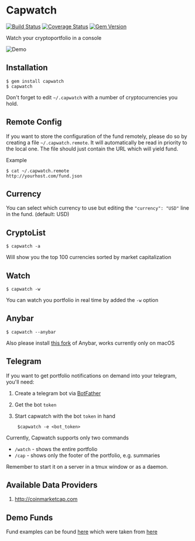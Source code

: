 # Capwatch

[![Build Status](https://travis-ci.org/bugaiov/capwatch.svg?branch=master)](https://travis-ci.org/bugaiov/capwatch)
[![Coverage Status](https://coveralls.io/repos/github/bugaiov/capwatch/badge.svg)](https://coveralls.io/github/bugaiov/capwatch)
[![Gem Version](https://badge.fury.io/rb/capwatch.svg)](https://badge.fury.io/rb/capwatch)

Watch your cryptoportfolio in a console

![Demo](http://i.imgur.com/wPZ9Rfe.png)

## Installation

    $ gem install capwatch
    $ capwatch

Don't forget to edit `~/.capwatch` with a number of cryptocurrencies you hold.

## Remote Config

If you want to store the configuration of the fund remotely, please do so by creating a file `~/.capwatch.remote`.
It will automatically be read in priority to the local one. The file should just contain the URL which will yield fund.

Example

    $ cat ~/.capwatch.remote
    http://yourhost.com/fund.json

## Currency

You can select which currency to use but editing the `"currency": "USD"` line in the fund. (default: USD)

## CryptoList

    $ capwatch -a

Will show you the top 100 currencies sorted by market capitalization


## Watch

    $ capwatch -w

You can watch you portfolio in real time by added the `-w` option


## Anybar

    $ capwatch --anybar

Also please install [this fork](https://github.com/sfsam/AnyBar) of Anybar, works currently only on macOS

## Telegram

If you want to get portfolio notifications on demand into your telegram, you'll need:

1. Create a telegram bot via [BotFather](https://core.telegram.org/bots)
2. Get the bot `token`
3. Start capwatch with the bot `token` in hand

        $capwatch -e <bot_token>

Currently, Capwatch supports only two commands

- `/watch` - shows the entire portfolio
- `/cap` - shows only the footer of the portfolio, e.g. summaries

Remember to start it on a server in a tmux window or as a daemon.

## Available Data Providers

1. http://coinmarketcap.com

## Demo Funds

Fund examples can be found [here](spec/fixtures/funds) which were taken from [here](www.bluemagic.info)
